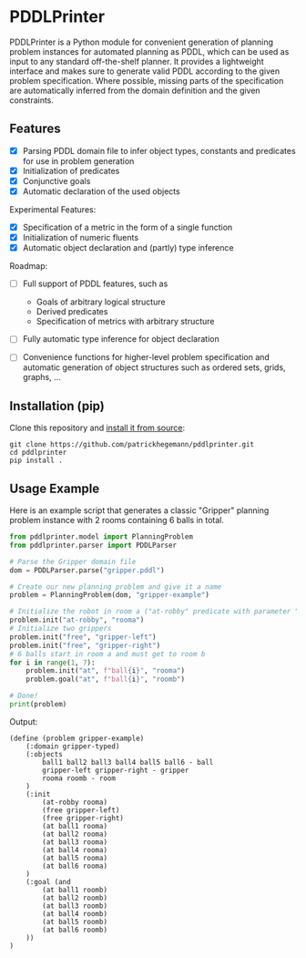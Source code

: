 # PDDLPrinter

PDDLPrinter is a Python module for convenient generation of planning problem instances for automated planning as PDDL, which can be used as input to any standard off-the-shelf planner. It provides a lightweight interface and makes sure to generate valid PDDL according to the given problem specification. Where possible, missing parts of the specification are automatically inferred from the domain definition and the given constraints.

## Features

* [x] Parsing PDDL domain file to infer object types, constants and predicates for use in problem generation
* [x] Initialization of predicates
* [x] Conjunctive goals
* [x] Automatic declaration of the used objects

Experimental Features:
* [x] Specification of a metric in the form of a single function
* [x] Initialization of numeric fluents
* [x] Automatic object declaration and (partly) type inference

Roadmap:
* [ ] Full support of PDDL features, such as
	* Goals of arbitrary logical structure
	* Derived predicates
	* Specification of metrics with arbitrary structure
* [ ] Fully automatic type inference for object declaration
* [ ] Convenience functions for higher-level problem specification and automatic generation of object structures such as ordered sets, grids, graphs, ...


## Installation (pip)

Clone this repository and [install it from source](https://packaging.python.org/tutorials/installing-packages/#installing-from-a-local-src-tree):
```shell
git clone https://github.com/patrickhegemann/pddlprinter.git
cd pddlprinter
pip install .
```

## Usage Example

Here is an example script that generates a classic "Gripper" planning problem instance with 2 rooms containing 6 balls in total.

```python
from pddlprinter.model import PlanningProblem
from pddlprinter.parser import PDDLParser

# Parse the Gripper domain file
dom = PDDLParser.parse("gripper.pddl")

# Create our new planning problem and give it a name
problem = PlanningProblem(dom, "gripper-example")

# Initialize the robot in room a ("at-robby" predicate with parameter "rooma")
problem.init("at-robby", "rooma")
# Initialize two grippers
problem.init("free", "gripper-left")
problem.init("free", "gripper-right")
# 6 balls start in room a and must get to room b
for i in range(1, 7):
    problem.init("at", f"ball{i}", "rooma")
    problem.goal("at", f"ball{i}", "roomb")

# Done!
print(problem)

```

Output:
```
(define (problem gripper-example)
	(:domain gripper-typed)
	(:objects
		ball1 ball2 ball3 ball4 ball5 ball6 - ball
		gripper-left gripper-right - gripper
		rooma roomb - room
	)
	(:init
		(at-robby rooma)
		(free gripper-left)
		(free gripper-right)
		(at ball1 rooma)
		(at ball2 rooma)
		(at ball3 rooma)
		(at ball4 rooma)
		(at ball5 rooma)
		(at ball6 rooma)
	)
	(:goal (and
		(at ball1 roomb)
		(at ball2 roomb)
		(at ball3 roomb)
		(at ball4 roomb)
		(at ball5 roomb)
		(at ball6 roomb)
	))
)
```
